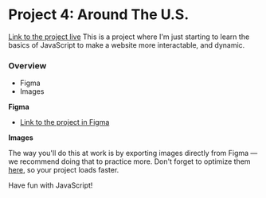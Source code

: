 # Project 4: Around The U.S.
[Link to the project live](https://larkceresin.github.io/web_project_4/)
This is a project where I'm just starting to learn the basics of JavaScript to make a website more interactable, and dynamic.
### Overview

* Figma
* Images

**Figma**

* [Link to the project in Figma](https://www.figma.com/file/mUgu8OSHWE0M6p6vfwmdu9/Sprint-4-Around-The-U.S.-desktop-mobile?node-id=88%3A176)

**Images**

The way you'll do this at work is by exporting images directly from Figma — we recommend doing that to practice more. Don't forget to optimize them [here](https://tinypng.com/), so your project loads faster. 

Have fun with JavaScript!
